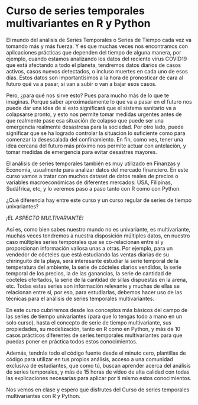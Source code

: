 # Curso de series temporales multivariantes en R y Python

El mundo del análisis de Series Temporales o Series de Tiempo cada vez va tomando más y más fuerza. Y es que muchas veces nos encontramos con aplicaciones prácticas que dependen del tiempo de alguna manera, por ejemplo, cuando estamos analizando los datos del reciente virus COVID19 que está afectando a todo el planeta, tendremos datos diarios de casos activos, casos nuevos detectados, o incluso muertes en cada uno de esos días. Estos datos son importantísimos a la hora de pronosticar de cara al futuro qué va a pasar, si van a subir o van a bajar esos casos. 

Pero, ¿para qué nos sirve esto? Pues para mucho más de lo que te imaginas. Porque saber aproximadamente lo que va a pasar en el futuro nos puede dar una idea de si esto significará que el sistema sanitario va a colapsarse pronto, y esto nos permite tomar medidas urgentes antes de que realmente pase esa situación de colapso que puede ser una emergencia realmente desastrosa para la sociedad. Por otro lado, puede significar que se ha logrado controlar la situación lo suficiente como para comenzar la desescalada del confinamiento. En fin, como ves, tener una idea cercana del futuro más próximo nos permite actuar con antelación, y tomar medidas de emergencia para evitar desastres mayores.

El análisis de series temporales también es muy utilizado en Finanzas y Economía, usualmente para analizar datos del mercado financiero. En este curso vamos a tratar con muchos dataset de datos reales de precios o variables macroeconómicas de diferentes mercados: USA, Filipinas, Sudáfrica, etc, y lo veremos paso a paso tanto con R como con Python.

¿Qué diferencia hay entre este curso y un curso regular de series de tiempo univariantes?

_¡EL ASPECTO MULTIVARIANTE!_

Así es, como bien sabes nuestro mundo no es univariante, es multivariante, muchas veces tendremos a nuestra disposición múltiples datos, en nuestro caso múltiples series temporales que se co-relacionan entre sí y proporcionan información valiosa unas a otras. Por ejemplo, para un vendedor de cócteles que está estudiando las ventas diarias de su chiringuito de la playa, será interesante estudiar la serie temporal de la temperatura del ambiente, la serie de cócteles diarios vendidos, la serie temporal de los precios, la de las ganancias, la serie de cantidad de cócteles ofertados, la serie de la cantidad de sillas dispuestas en la arena, etc. Todas estas series son información relevante y muchas de ellas se relacionan entre sí, por eso, para estudiarlas, debemos hacer uso de las técnicas para el análisis de series temporales multivariantes.

En este curso cubriremos desde los conceptos más básicos del campo de las series de tiempo univariantes (para que lo tengas todo a mano en un solo curso), hasta el concepto de serie de tiempo multivariante, sus propiedades, su modelización, tanto en R como en Python, y más de 10 casos prácticos diferentes de series temporales multivariantes para que puedas poner en práctica todos estos conocimientos. 

Además, tendrás todo el código fuente desde el minuto cero, plantillas de código para utilizar en tus propios análisis, acceso a una comunidad exclusiva de estudiantes, que como tú, buscan aprender acerca del análisis de series temporales, y más de 15 horas de vídeo de alta calidad con todas las explicaciones necesarias para aplicar por ti mismo estos conocimientos.

Nos vemos en clase y espero que disfrutes del Curso de series temporales multivariantes con R y Python.
